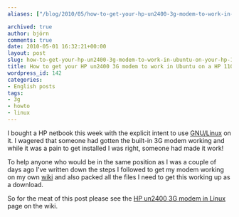 ```yaml
---
aliases: ["/blog/2010/05/how-to-get-your-hp-un2400-3g-modem-to-work-in-ubuntu-on-your-hp-110c-1020so-netbook", "/blog/2010/05/01/how-to-get-your-hp-un2400-3g-modem-to-work-in-ubuntu-on-your-hp-110c-1020so-netbook"]

archived: true
author: björn
comments: true
date: 2010-05-01 16:32:21+00:00
layout: post
slug: how-to-get-your-hp-un2400-3g-modem-to-work-in-ubuntu-on-your-hp-110c-1020so-netbook
title: How to get your HP un2400 3G modem to work in Ubuntu on a HP 110c-1020SO netbook
wordpress_id: 142
categories:
- English posts
tags:
- 3g
- howto
- linux
---
```




I bought a HP netbook this week with the explicit intent to use [GNU/Linux][linux] on it. I wagered that someone had gotten the built-in 3G modem working and while it was a pain to get installed I was right, someone had made it work!

To help anyone who would be in the same position as I was a couple of days ago I've written down the steps I followed to get my modem working on my own [wiki] and also packed all the files I need to get this working up as a download.

So for the meat of this post please see the [HP un2400 3G modem in Linux][modem-wiki] page on the wiki.

[wiki]:http://sanitarium.se/wiki/
[linux]:http://en.wikipedia.org/wiki/Linux
[modem-wiki]:http://sanitarium.se/wiki/HP_un2400_3G_modem_in_Linux
